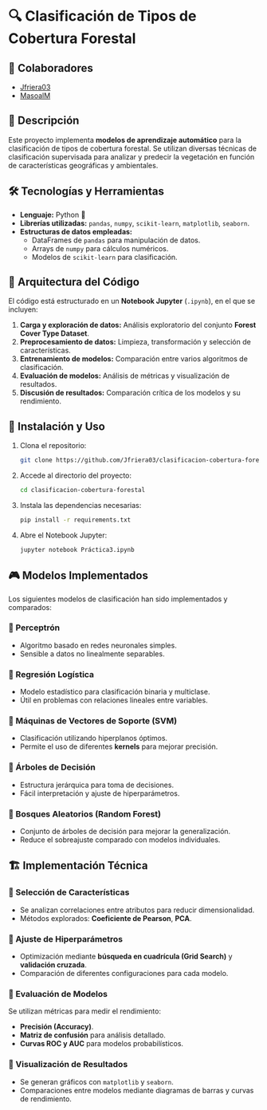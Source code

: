 # 🔍 Clasificación de Tipos de Cobertura Forestal

## 🤝 Colaboradores

- [Jfriera03](https://github.com/Jfriera03)
- [MasoalM](https://github.com/MasoalM)

## 📌 Descripción

Este proyecto implementa **modelos de aprendizaje automático** para la clasificación de tipos de cobertura forestal. Se utilizan diversas técnicas de clasificación supervisada para analizar y predecir la vegetación en función de características geográficas y ambientales.

## 🛠️ Tecnologías y Herramientas

- **Lenguaje:** Python 🐍
- **Librerías utilizadas:** `pandas`, `numpy`, `scikit-learn`, `matplotlib`, `seaborn`.
- **Estructuras de datos empleadas:**
  - DataFrames de `pandas` para manipulación de datos.
  - Arrays de `numpy` para cálculos numéricos.
  - Modelos de `scikit-learn` para clasificación.

## 📌 Arquitectura del Código

El código está estructurado en un **Notebook Jupyter** (`.ipynb`), en el que se incluyen:

1. **Carga y exploración de datos:** Análisis exploratorio del conjunto **Forest Cover Type Dataset**.
2. **Preprocesamiento de datos:** Limpieza, transformación y selección de características.
3. **Entrenamiento de modelos:** Comparación entre varios algoritmos de clasificación.
4. **Evaluación de modelos:** Análisis de métricas y visualización de resultados.
5. **Discusión de resultados:** Comparación crítica de los modelos y su rendimiento.

## 🚀 Instalación y Uso

1. Clona el repositorio:
   ```bash
   git clone https://github.com/Jfriera03/clasificacion-cobertura-forestal.git
   ```
2. Accede al directorio del proyecto:
   ```bash
   cd clasificacion-cobertura-forestal
   ```
3. Instala las dependencias necesarias:
   ```bash
   pip install -r requirements.txt
   ```
4. Abre el Notebook Jupyter:
   ```bash
   jupyter notebook Práctica3.ipynb
   ```

## 🎮 Modelos Implementados

Los siguientes modelos de clasificación han sido implementados y comparados:

### 🔹 Perceptrón
- Algoritmo basado en redes neuronales simples.
- Sensible a datos no linealmente separables.

### 🔹 Regresión Logística
- Modelo estadístico para clasificación binaria y multiclase.
- Útil en problemas con relaciones lineales entre variables.

### 🔹 Máquinas de Vectores de Soporte (SVM)
- Clasificación utilizando hiperplanos óptimos.
- Permite el uso de diferentes **kernels** para mejorar precisión.

### 🔹 Árboles de Decisión
- Estructura jerárquica para toma de decisiones.
- Fácil interpretación y ajuste de hiperparámetros.

### 🔹 Bosques Aleatorios (Random Forest)
- Conjunto de árboles de decisión para mejorar la generalización.
- Reduce el sobreajuste comparado con modelos individuales.

## 🏗️ Implementación Técnica

### 📌 Selección de Características
- Se analizan correlaciones entre atributos para reducir dimensionalidad.
- Métodos explorados: **Coeficiente de Pearson**, **PCA**.

### 📌 Ajuste de Hiperparámetros
- Optimización mediante **búsqueda en cuadrícula (Grid Search)** y **validación cruzada**.
- Comparación de diferentes configuraciones para cada modelo.

### 📌 Evaluación de Modelos
Se utilizan métricas para medir el rendimiento:
- **Precisión (Accuracy)**.
- **Matriz de confusión** para análisis detallado.
- **Curvas ROC y AUC** para modelos probabilísticos.

### 📌 Visualización de Resultados
- Se generan gráficos con `matplotlib` y `seaborn`.
- Comparaciones entre modelos mediante diagramas de barras y curvas de rendimiento.
